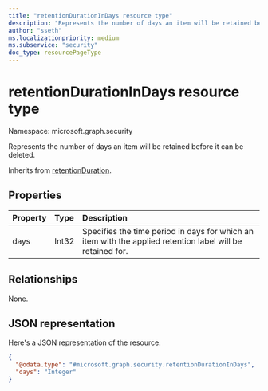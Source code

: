 ```yaml
---
title: "retentionDurationInDays resource type"
description: "Represents the number of days an item will be retained before it can be deleted"
author: "sseth"
ms.localizationpriority: medium
ms.subservice: "security"
doc_type: resourcePageType
---
```


# retentionDurationInDays resource type

Namespace: microsoft.graph.security

Represents the number of days an item will be retained before it can be deleted.


Inherits from [retentionDuration](../resources/security-retentionduration.md).

## Properties
|Property|Type|Description|
|:---|:---|:---|
|days|Int32|Specifies the time period in days for which an item with the applied retention label will be retained for.|

## Relationships
None.

## JSON representation
Here's a JSON representation of the resource.
<!-- {
  "blockType": "resource",
  "@odata.type": "microsoft.graph.security.retentionDurationInDays"
}
-->
``` json
{
  "@odata.type": "#microsoft.graph.security.retentionDurationInDays",
  "days": "Integer"
}
```
